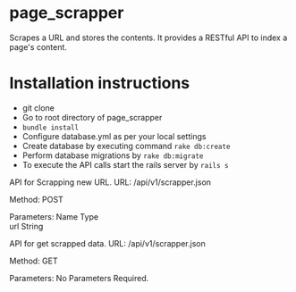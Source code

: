 # page_scrapper
Scrapes a URL and stores the contents. It provides a RESTful API to index a page's content.

# Installation instructions

- git clone
- Go to root directory of page_scrapper
- `bundle install`
- Configure database.yml as per your local settings
- Create database by executing command `rake db:create`
- Perform database migrations by `rake db:migrate`
- To execute the API calls start the rails server by `rails s`

API for Scrapping new URL.
URL:
/api/v1/scrapper.json

Method:
POST

Parameters:
Name	Type	
url	  String

API for get scrapped data.
URL:
/api/v1/scrapper.json

Method:
GET

Parameters:
No Parameters Required.